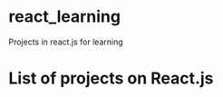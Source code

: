 # react_learning
Projects in react.js for learning
<div>
  <h1>List of projects on React.js</h1>
</div>
